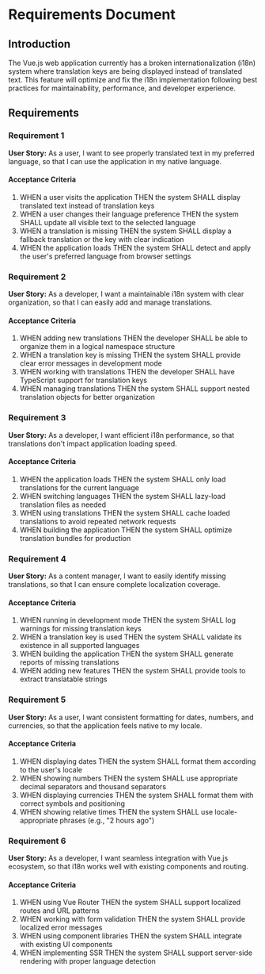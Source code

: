 # Requirements Document

## Introduction

The Vue.js web application currently has a broken internationalization (i18n) system where translation keys are being displayed instead of translated text. This feature will optimize and fix the i18n implementation following best practices for maintainability, performance, and developer experience.

## Requirements

### Requirement 1

**User Story:** As a user, I want to see properly translated text in my preferred language, so that I can use the application in my native language.

#### Acceptance Criteria

1. WHEN a user visits the application THEN the system SHALL display translated text instead of translation keys
2. WHEN a user changes their language preference THEN the system SHALL update all visible text to the selected language
3. WHEN a translation is missing THEN the system SHALL display a fallback translation or the key with clear indication
4. WHEN the application loads THEN the system SHALL detect and apply the user's preferred language from browser settings

### Requirement 2

**User Story:** As a developer, I want a maintainable i18n system with clear organization, so that I can easily add and manage translations.

#### Acceptance Criteria

1. WHEN adding new translations THEN the developer SHALL be able to organize them in a logical namespace structure
2. WHEN a translation key is missing THEN the system SHALL provide clear error messages in development mode
3. WHEN working with translations THEN the developer SHALL have TypeScript support for translation keys
4. WHEN managing translations THEN the system SHALL support nested translation objects for better organization

### Requirement 3

**User Story:** As a developer, I want efficient i18n performance, so that translations don't impact application loading speed.

#### Acceptance Criteria

1. WHEN the application loads THEN the system SHALL only load translations for the current language
2. WHEN switching languages THEN the system SHALL lazy-load translation files as needed
3. WHEN using translations THEN the system SHALL cache loaded translations to avoid repeated network requests
4. WHEN building the application THEN the system SHALL optimize translation bundles for production

### Requirement 4

**User Story:** As a content manager, I want to easily identify missing translations, so that I can ensure complete localization coverage.

#### Acceptance Criteria

1. WHEN running in development mode THEN the system SHALL log warnings for missing translation keys
2. WHEN a translation key is used THEN the system SHALL validate its existence in all supported languages
3. WHEN building the application THEN the system SHALL generate reports of missing translations
4. WHEN adding new features THEN the system SHALL provide tools to extract translatable strings

### Requirement 5

**User Story:** As a user, I want consistent formatting for dates, numbers, and currencies, so that the application feels native to my locale.

#### Acceptance Criteria

1. WHEN displaying dates THEN the system SHALL format them according to the user's locale
2. WHEN showing numbers THEN the system SHALL use appropriate decimal separators and thousand separators
3. WHEN displaying currencies THEN the system SHALL format them with correct symbols and positioning
4. WHEN showing relative times THEN the system SHALL use locale-appropriate phrases (e.g., "2 hours ago")

### Requirement 6

**User Story:** As a developer, I want seamless integration with Vue.js ecosystem, so that i18n works well with existing components and routing.

#### Acceptance Criteria

1. WHEN using Vue Router THEN the system SHALL support localized routes and URL patterns
2. WHEN working with form validation THEN the system SHALL provide localized error messages
3. WHEN using component libraries THEN the system SHALL integrate with existing UI components
4. WHEN implementing SSR THEN the system SHALL support server-side rendering with proper language detection
